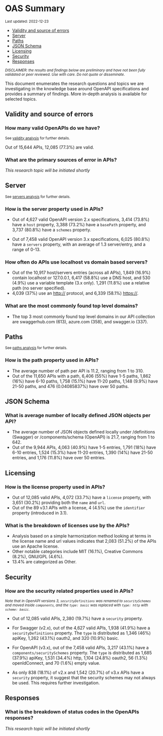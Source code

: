 OAS Summary
================
<sup>Last updated: 2022-12-23</sup>

- <a href="#validity-and-source-of-errors"
  id="toc-validity-and-source-of-errors">Validity and source of errors</a>
- <a href="#server" id="toc-server">Server</a>
- <a href="#paths" id="toc-paths">Paths</a>
- <a href="#json-schema" id="toc-json-schema">JSON Schema</a>
- <a href="#licensing" id="toc-licensing">Licensing</a>
- <a href="#security" id="toc-security">Security</a>
- <a href="#responses" id="toc-responses">Responses</a>

<sup>*DISCLAIMER: the results and findings below are preliminary and
have not been fully validated or peer reviewed. Use with care. Do not
quote or disseminate.*</sup>

This document enumerates the research questions and topics we are
investigating in the knowledge base around OpenAPI specifications and
provides a summary of findings. More in-depth analysis is available for
selected topics.

## Validity and source of errors

### How many valid OpenAPIs do we have?

<sup>See [validity analysis](oas_validity.md) for further details.<sup>

Out of 15,644 APIs, 12,085 (77.3%) are valid.

### What are the primary sources of error in APIs?

*This research topic will be initiated shortly*

## Server

<sup>See [servers analysis](oas_servers.md) for further details.</sup>

### How is the server property used in APIs?

- Out of 4,627 valid OpenAPI version 2.x specifications, 3,414 (73.8%)
  have a `host` property, 3,388 (73.2%) have a `basePath` property, and
  3,737 (80.8%) have a `schemes` property.

- Out of 7,458 valid OpenAPI version 3.x specifications, 6,025 (80.8%)
  have a `servers` property, with an average of 1.3 server/entry, and a
  range of 0-13.

### How often do APIs use localhost vs domain based servers?

- Out of the 10,917 host/servers entries (across all APIs), 1,849
  (16.9%) contain localhost or 127.0.0.1, 6,417 (58.8%) use a DNS host,
  and 530 (4.9%) use a variable template (3.x only). 1,291 (11.8%) use a
  relative path (no server specified).
- 4,039 (37%) use an <http://> protocol, and 6,339 (58.1%) <https://>.

### What are the most commonly found top level domains?

- The top 3 most commonly found top level domains in our API collection
  are swaggerhub.com (613), azure.com (358), and swagger.io (337).

## Paths

<sup>See [paths analysis](oas_paths.md) for further details.</sup>

### How is the path property used in APIs?

- The average number of path per API is 11.2, ranging from 1 to 310.
- Out of the 11,650 APIs with a path, 6,406 (55%) have 1-5 paths, 1,862
  (16%) have 6-10 paths, 1,758 (15.1%) have 11-20 paths, 1,148 (9.9%)
  have 21-50 paths, and 476 (0.04085837%) have over 50 paths.

## JSON Schema

### What is average number of locally defined JSON objects per API?

- The average number of JSON objects defined locally under /definitions
  (Swagger) or /components/schema (OpenAPI) is 21.7, ranging from 1 to
  642.
- Out of the 9,944 APIs, 4,063 (40.9%) have 1-5 entries, 1,791 (18%)
  have 6-10 entries, 1,524 (15.3%) have 11-20 entries, 1,390 (14%) have
  21-50 entries, and 1,176 (11.8%) have over 50 entries.

## Licensing

### How is the license property used in APIs?

- Out of 12,085 valid APIs, 4,072 (33.7%) have a `license` property,
  with 3,651 (30.2%) providing both the `name` and `url`.
- Out of the 89 v3.1 APIs with a license, 4 (4.5%) use the `identifier`
  property (introduced in 3.1).

### What is the breakdown of licenses use by the APIs?

- Analysis based on a simple harmonization method looking at terms in
  the license name and url values indicates that 2,083 (51.2%) of the
  APIs use an Apache license.
- Other notable categories include MIT (16.1%), Creative Commons (8.2%),
  GNU/GPL (4.6%).
- 13.4% are categorized as Other.

## Security

### How are the security related properties used in APIs?

<sup>*Note that in OpenAPI versions 3, `securityDefinitions` was renamed
to `securitySchemes` and moved inside `components`, and the
`type: basic` was replaced with `type: http` with
`scheme: basic`.*</sup>

- Out of 12,085 valid APIs, 2,380 (19.7%) have a `security` property.

- For Swagger (v2.x), out of the 4,627 valid APIs, 1,938 (41.9%) have a
  `securityDefinitions` property. The `type` is distributed as 1,346
  (46%) apiKey, 1,262 (43.1%) oauth2, and 320 (10.9%) basic.

- For OpenAPI (v3.x), out of the 7,458 valid APIs, 3,217 (43.1%) have a
  `components/securitySchemes` property. The `type` is distributed as
  1,685 (37.9%) apiKey, 1,531 (34.4%) http, 1,104 (24.8%) oauth2, 56
  (1.3%) openIdConnect, and 70 (1.6%) empty value.

- As only 838 (18.1%) of v2.x and 1,542 (20.7%) of v3.x APIs have a
  `security` property, it suggest that the security schemes may not
  always be used. This requires further investigation.

## Responses

### What is the breakdown of status codes in the OpenAPIs responses?

*This research topic will be initiated shortly*
